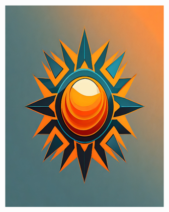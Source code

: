<br />
<div align="center">
  <a href="https://github.com/pjmarz/HELIOS">
    <img src="images/HELIOS.jpg" alt="HELIOS" width="640" height="640">
  </a>